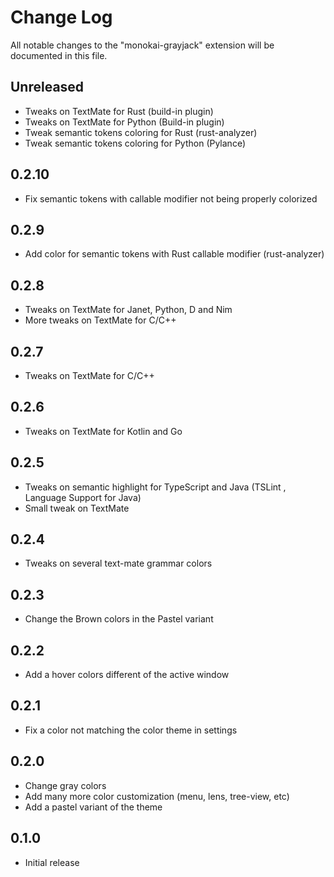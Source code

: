 # Change Log

All notable changes to the "monokai-grayjack" extension will be documented in this file.

## Unreleased

- Tweaks on TextMate for Rust (build-in plugin)
- Tweaks on TextMate for Python (Build-in plugin)
- Tweak semantic tokens coloring for Rust (rust-analyzer)
- Tweak semantic tokens coloring for Python (Pylance)

## 0.2.10

- Fix semantic tokens with callable modifier not being properly colorized

## 0.2.9

- Add color for semantic tokens with Rust callable modifier (rust-analyzer)

## 0.2.8

- Tweaks on TextMate for Janet, Python, D and Nim
- More tweaks on TextMate for C/C++

## 0.2.7

- Tweaks on TextMate for C/C++

## 0.2.6

- Tweaks on TextMate for Kotlin and Go

## 0.2.5

- Tweaks on semantic highlight for TypeScript and Java (TSLint , Language Support for Java)
- Small tweak on TextMate

## 0.2.4

- Tweaks on several text-mate grammar colors

## 0.2.3

- Change the Brown colors in the Pastel variant

## 0.2.2

- Add a hover colors different of the active window

## 0.2.1

- Fix a color not matching the color theme in settings

## 0.2.0

- Change gray colors
- Add many more color customization (menu, lens, tree-view, etc)
- Add a pastel variant of the theme

## 0.1.0

- Initial release
